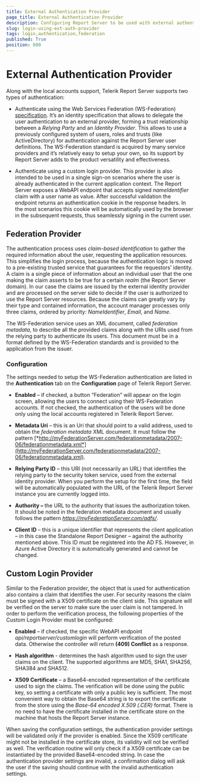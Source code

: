 ```yaml
---
title: External Authentication Provider
page_title: External Authentication Provider
description: Configuring Report Server to be used with external authentication provider
slug: login-using-ext-auth-provider
tags: login,authentication,federation
published: True
position: 600
---
```


# External Authentication Provider

Along with the local accounts support, Telerik Report Server supports two types of authentication:

  * Authenticate using the Web Services Federation (WS-Federation) [specification](http://docs.oasis-open.org/wsfed/federation/v1.2/os/ws-federation-1.2-spec-os.html). It’s an identity specification that allows to delegate the user authentication to an external provider, forming a trust relationship between a *Relying Party* and an *Identity Provider*. This allows to use a previously configured system of users, roles and trusts (like ActiveDirectory) for authentication against the Report Server user definitions. The WS-Federation standard is acquired by many service providers and it’s relatively easy to setup your own, so its support by Report Server adds to the product versatility and effectiveness.
  
  * Authenticate using a custom login provider. This provider is also intended to be used in a single sign-on scenarios where the user is already authenticated in the current application context. The Report Server exposes a WebAPI endpoint that accepts signed _nameIdentifier_ claim with a user name as value. After successful validation the endpoint returns an authentication cookie in the response headers. In the most scenarios this cookie will be automatically used by the browser in the subsequent requests, thus seamlessly signing in the current user.

## Federation Provider
The authentication process uses *claim-based identification* to gather the required information about the user, requesting the application resources. This simplifies the login process, because the authentication logic is moved to a pre-existing trusted service that guarantees for the requestors’ identity. A claim is a single piece of information about an individual user that the one making the claim asserts to be true for a certain *realm* (the Report Server domain). In our case the claims are issued by the external identity provider and are processed on the server side to decide if the user is authorized to use the Report Server resources. Because the claims can greatly vary by their type and contained information, the account manager processes only three claims, ordered by priority: *NameIdentifier*, *Email*, and *Name*.

The WS-Federation service uses an XML document, called *federation metadata*, to describe all the provided claims along with the URIs used from the relying party to authenticate its users. This document must be in a format defined by the WS-Federation standards and is provided to the application from the issuer.

### Configuration

The settings needed to setup the WS-Federation authentication are listed in the **Authentication** tab on the **Configuration** page of Telerik Report Server.

-   **Enabled** – if checked, a button “Federation” will appear on the login screen, allowing the users to connect using their WS-Federation accounts. If not checked, the authentication of the users will be done only using the local accounts registered in Telerik Report Server.

-   **Metadata Uri** – this is an Uri that should point to a valid address, used to obtain the *federation metadata* XML document. It must follow the pattern [*http://myFederationServer.com/federationmetadata/2007-06/federationmetadata.xml*](http://myFederationServer.com/federationmetadata/2007-06/federationmetadata.xml).

-   **Relying Party ID** – this URI (not necessarily an URL) that identifies the relying party to the security token service, used from the external identity provider. When you perform the setup for the first time, the field will be automatically populated with the URL of the Telerik Report Server instance you are currently logged into.

-   **Authority –** the URL to the authority that issues the authorization token. It should be noted in the federation metadata document and usually follows the pattern *https://myFederationServer.com/adfs/*.

-   **Client ID** – this is a unique identifier that represents the client application – in this case the Standalone Report Designer – against the authority mentioned above. This ID must be registered into the AD FS. However, in Azure Active Directory it is automatically generated and cannot be changed.

## Custom Login Provider
Similar to the Federation provider, the object that is used for authentication also contains a claim that identifies the user. For security reasons the claim must be signed with a X509 certificate on the client side. This signature will be verified on the server to make sure the user claim is not tampered. In order to perform the verification process, the following properties of the Custom Login Provider must be configured:

-   **Enabled** – if checked, the specific WebAPI endpoint _api/reportserver/customlogin_ will perform verification of the posted data. Otherwise the controller will return **(409) Conflict** as a response.

-   **Hash algorithm** - determines the hash algorithm used to sign the user claims on the client. The supported algorithms are MD5, SHA1, SHA256, SHA384 and SHA512.

-   **X509 Certificate** – a Base64-encoded representation of the certificate used to sign the claims. The verification will be done using the public key, so setting a certificate with only a public key is sufficient. The most convenient way to obtain the Base64 string is to export the certificate from the store using the  _Base-64 encoded X.509 (.CER)_ format. There is no need to have the certificate installed in the certificate store on the machine that hosts the Report Server instance.

When saving the configuration settings, the authentication provider settings will be validated only if the provider is enabled. Since the X509 certificate might not be installed in the certificate store, its validity will not be verified as well. The verification routine will only check if a X509 certificate can be instantiated by the provided Base64-encoded string. In case the authentication provider settings are invalid, a confirmation dialog will ask the user if the saving should continue with the invalid authentication settings.
